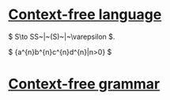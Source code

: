 # [Context-free language](https://en.wikipedia.org/wiki/Context-free_language)

$ S\to SS~|~(S)~|~\varepsilon $.

$ \{a^{n}b^{n}c^{n}d^{n}|n>0\} $

# [Context-free grammar](https://en.wikipedia.org/wiki/Context-free_grammar)
